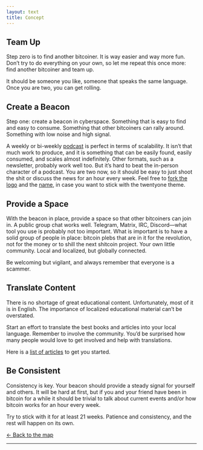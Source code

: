 ```yaml
---
layout: text 
title: Concept
---
```


## Team Up

Step zero is to find another bitcoiner. It is way easier and way more fun. Don’t
try to do everything on your own, so let me repeat this once more: find another
bitcoiner and team up. 

It should be someone you like, someone that speaks the same language. Once you
are two, you can get rolling.

## Create a Beacon

Step one: create a beacon in cyberspace. Something that is easy to find and easy
to consume. Something that other bitcoiners can rally around. Something with low
noise and high signal.

A weekly or bi-weekly [podcast] is perfect in terms of scalability. It isn’t that
much work to produce, and it is something that can be easily found, easily
consumed, and scales almost indefinitely. Other formats, such as a newsletter,
probably work well too. But it’s hard to beat the in-person character of a
podcast. You are two now, so it should be easy to just shoot the shit or discuss
the news for an hour every week. Feel free to [fork the logo][logo] and the [name], in
case you want to stick with the twentyone theme.

## Provide a Space

With the beacon in place, provide a space so that other bitcoiners can join in.
A public group chat works well. Telegram, Matrix, IRC, Discord—what tool you use
is probably not too important. What is important is to have a solid group of
people in place: bitcoin plebs that are in it for the revolution, not for the
money or to shill the next shitcoin project. Your own little community. Local
and localized, but globally connected.

Be welcoming but vigilant, and always remember that everyone is a scammer.

## Translate Content

There is no shortage of great educational content. Unfortunately, most of it is
in English. The importance of localized educational material can’t be
overstated.

Start an effort to translate the best books and articles into your local
language. Remember to involve the community. You’d be surprised how many people
would love to get involved and help with translations.

Here is a [list of articles][translations] to get you started.

## Be Consistent

Consistency is key. Your beacon should provide a steady signal for yourself and
others. It will be hard at first, but if you and your friend have been in
bitcoin for a while it should be trivial to talk about current events and/or how
bitcoin works for an hour every week.

Try to stick with it for at least 21 weeks. Patience and consistency, and the
rest will happen on its own.



[← Back to the map](/)

---

[podcast]: /podcast
[logo]: /logo
[name]: /fork#the-name
[translations]: /translations